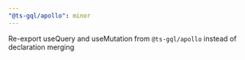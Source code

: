 ```yaml
---
"@ts-gql/apollo": minor
---
```


Re-export useQuery and useMutation from `@ts-gql/apollo` instead of declaration merging

